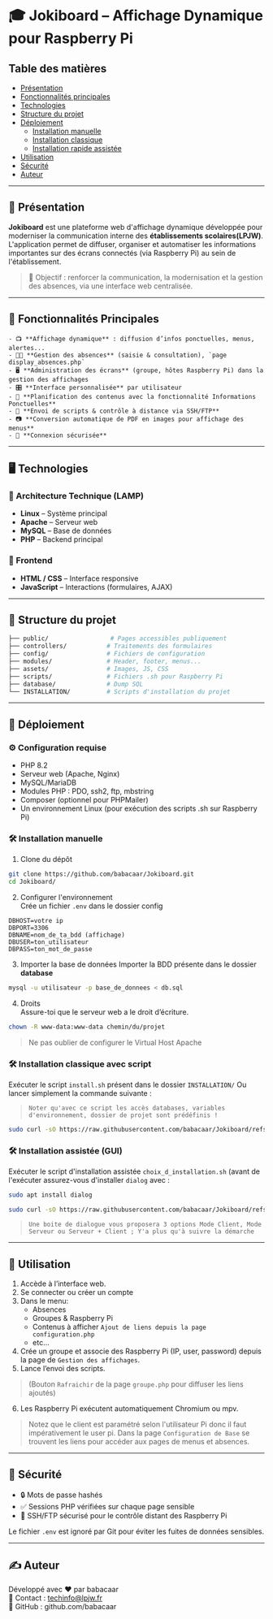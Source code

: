 # 🎓 Jokiboard – Affichage Dynamique pour Raspberry Pi  

## Table des matières
- [Présentation](#-présentation)
- [Fonctionnalités principales](#-fonctionnalités-principales)
- [Technologies](#️-technologies)
- [Structure du projet](#-structure-du-projet)
- [Déploiement](#-déploiement)
    - [Installation manuelle](#️-installation-manuelle)
    - [Installation classique](#️-installation-classique-avec-script)
    - [Installation rapide assistée](#️-installation-assistée-gui)
- [Utilisation](#-utilisation)
- [Sécurité](#-sécurité)
- [Auteur](#️-auteur)
_________________________________________________________________________

## 📌 Présentation

**Jokiboard** est une plateforme web d'affichage dynamique développée pour moderniser la communication interne des **établissements scolaires(LPJW)**.  
L'application permet de diffuser, organiser et automatiser les informations importantes sur des écrans connectés (via Raspberry Pi) au sein de l'établissement.

> 🎯 Objectif : renforcer la communication, la modernisation et la gestion des absences, via une interface web centralisée.

_________________________________________________________________________
## 🧩 Fonctionnalités Principales

```
- 📺 **Affichage dynamique** : diffusion d’infos ponctuelles, menus, alertes...
- 👨‍🏫 **Gestion des absences** (saisie & consultation), `page display_absences.php`
- 🖥️ **Administration des écrans** (groupe, hôtes Raspberry Pi) dans la gestion des affichages
- 🎛️ **Interface personnalisée** par utilisateur
- 📅 **Planification des contenus avec la fonctionnalité Informations Ponctuelles**
- 🧠 **Envoi de scripts & contrôle à distance via SSH/FTP**
- 📷 **Conversion automatique de PDF en images pour affichage des menus**
- 🔐 **Connexion sécurisée**
```
_________________________________________________________________________

## 🖥️ Technologies

###    🔧 Architecture Technique (LAMP)
- **Linux** – Système principal
- **Apache** – Serveur web
- **MySQL** – Base de données
- **PHP** – Backend principal

###    🧱 Frontend
- **HTML / CSS** – Interface responsive
- **JavaScript** – Interactions (formulaires, AJAX)

_________________________________________________________________________

## 📁 Structure du projet

```bash
├── public/                 # Pages accessibles publiquement
├── controllers/           # Traitements des formulaires
├── config/                # Fichiers de configuration
├── modules/               # Header, footer, menus...
├── assets/                # Images, JS, CSS
├── scripts/               # Fichiers .sh pour Raspberry Pi
├── database/              # Dump SQL
└── INSTALLATION/          # Scripts d'installation du projet
```

_________________________________________________________________________

## 🚀 Déploiement

###     ⚙️ Configuration requise

- PHP 8.2  
- Serveur web (Apache, Nginx)  
- MySQL/MariaDB  
- Modules PHP : PDO, ssh2, ftp, mbstring  
- Composer (optionnel pour PHPMailer)
- Un environnement Linux (pour exécution des scripts .sh sur Raspberry Pi)  



###     🛠️ Installation manuelle

1. Clone du dépôt

```bash
git clone https://github.com/babacaar/Jokiboard.git
cd Jokiboard/
```

2. Configurer l'environnement  
Crée un fichier `.env` dans le dossier config

```
DBHOST=votre ip
DBPORT=3306
DBNAME=nom_de_ta_bdd (affichage)
DBUSER=ton_utilisateur
DBPASS=ton_mot_de_passe
```

3. Importer la base de données
Importer la BDD présente dans le dossier **database**

```bash
mysql -u utilisateur -p base_de_donnees < db.sql
```

4. Droits  
Assure-toi que le serveur web a le droit d’écriture.
        
```bash
chown -R www-data:www-data chemin/du/projet
```

>Ne pas oublier de configurer le Virtual Host Apache



###     🛠️ Installation classique avec script

Exécuter le script `install.sh` présent dans le dossier `INSTALLATION/` Ou lancer simplement la commande suivante :
>    `Noter qu'avec ce script les accès databases, variables d'environnement, dossier de projet sont prédéfinis !`

```bash
sudo curl -sO https://raw.githubusercontent.com/babacaar/Jokiboard/refs/heads/main/INSTALLATION/install.sh && bash install.sh
```


###     🛠️ Installation assistée (GUI)

Exécuter le script d'installation assistée `choix_d_installation.sh` (avant de l'exécuter assurez-vous d'installer `dialog` avec :  

```bash
sudo apt install dialog
```

```bash
sudo curl -sO https://raw.githubusercontent.com/babacaar/Jokiboard/refs/heads/main/INSTALLATION/choix_d_installation.sh && bash choix_d_installation.sh
```

>`Une boite de dialogue vous proposera 3 options Mode Client, Mode Serveur ou Serveur + Client ; Y'a plus qu'à suivre la démarche`

_________________________________________________________________________

## 🚀 Utilisation

1. Accède à l’interface web.
2. Se connecter ou créer un compte  
3. Dans le menu:
    - Absences
    - Groupes & Raspberry Pi
    - Contenus à afficher `Ajout de liens depuis la page configuration.php`
    - etc...
4. Crée un groupe et associe des Raspberry Pi (IP, user, password) depuis la page de `Gestion des affichages`.  
5. Lance l’envoi des scripts. 
> (Bouton `Rafraichir` de la page `groupe.php` pour diffuser les liens ajoutés) 
6. Les Raspberry Pi exécutent automatiquement Chromium ou mpv.
> Notez que le client est paramétré selon l'utilisateur Pi donc il faut impérativement le user pi.
> Dans la page `Configuration de Base` se trouvent les liens pour accéder aux pages de menus et absences.

_________________________________________________________________________

## 🔐 Sécurité

- 🔒 Mots de passe hashés
- ✅ Sessions PHP vérifiées sur chaque page sensible
- 🔐 SSH/FTP sécurisé pour le contrôle distant des Raspberry Pi

Le fichier `.env` est ignoré par Git pour éviter les fuites de données sensibles.

_____________________________________________________________________________________________________________________________  
## ✍️ Auteur 
Développé avec ❤️ par babacaar  
📧 Contact : techinfo@lpjw.fr  
🔗 GitHub : github.com/babacaar
